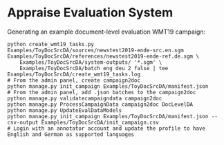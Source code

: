 # Appraise Evaluation System

Generating an example document-level evaluation WMT19 campaign:

    python create_wmt19_tasks.py Examples/ToyDocSrcDA/sources/newstest2019-ende-src.en.sgm Examples/ToyDocSrcDA/references/newstest2019-ende-ref.de.sgm \
        Examples/ToyDocSrcDA/system-outputs/ '*.sgm' \
        Examples/ToyDocSrcDA/batch eng deu 2 false | tee Examples/ToyDocSrcDA/create_wmt19_tasks.log
    # From the admin panel, create campaign2doc
    python manage.py init_campaign Examples/ToyDocSrcDA/manifest.json
    # From the admin panel, add .json batches to the campaign2doc
    python manage.py validatecampaigndata campaign2doc
    python manage.py ProcessCampaignData campaign2doc DocLevelDA
    python manage.py UpdateEvalDataModels
    python manage.py init_campaign Examples/ToyDocSrcDA/manifest.json --csv-output Examples/ToyDocSrcDA/init_campaign.csv
    # Login with an annotator account and update the profile to have English and German as supported languages

